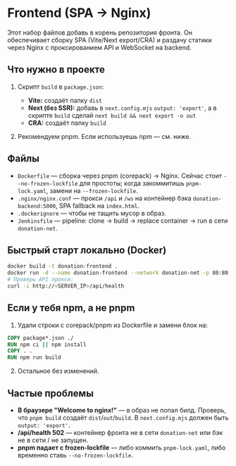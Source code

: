 # Frontend (SPA → Nginx)

Этот набор файлов добавь в корень репозитория фронта. Он обеспечивает сборку SPA (Vite/Next export/CRA) и раздачу статики через Nginx с проксированием API и WebSocket на backend.

## Что нужно в проекте
1. Скрипт `build` в `package.json`:
   - **Vite:** создаёт папку `dist`
   - **Next (без SSR):** добавь в `next.config.mjs` `output: 'export'`, а в скрипте `build` сделай `next build && next export -o out`
   - **CRA:** создаёт папку `build`

2. Рекомендуем pnpm. Если используешь npm — см. ниже.

## Файлы
- `Dockerfile` — сборка через pnpm (corepack) → Nginx. Сейчас стоит `--no-frozen-lockfile` для простоты; когда закоммитишь `pnpm-lock.yaml`, замени на `--frozen-lockfile`.
- `.nginx/nginx.conf` — прокси `/api` и `/ws` на контейнер бэка `donation-backend:5000`, SPA fallback на `index.html`.
- `.dockerignore` — чтобы не тащить мусор в образ.
- `Jenkinsfile` — pipeline: clone → build → replace container → run в сети `donation-net`.

## Быстрый старт локально (Docker)
```bash
docker build -t donation-frontend .
docker run -d --name donation-frontend --network donation-net -p 80:80 donation-frontend
# Проверь API прокси:
curl -i http://<SERVER_IP>/api/health
```

## Если у тебя npm, а не pnpm
1) Удали строки с corepack/pnpm из Dockerfile и замени блок на:
```dockerfile
COPY package*.json ./
RUN npm ci || npm install
COPY . .
RUN npm run build
```
2) Остальное без изменений.

## Частые проблемы
- **В браузере "Welcome to nginx!"** — в образ не попал билд. Проверь, что `pnpm build` создаёт `dist`/`out`/`build`. В `next.config.mjs` должен быть `output: 'export'`.
- **/api/health 502** — контейнер фронта не в сети `donation-net` или бэк не в сети / не запущен.
- **pnpm падает с frozen-lockfile** — либо коммить `pnpm-lock.yaml`, либо временно ставь `--no-frozen-lockfile`.
